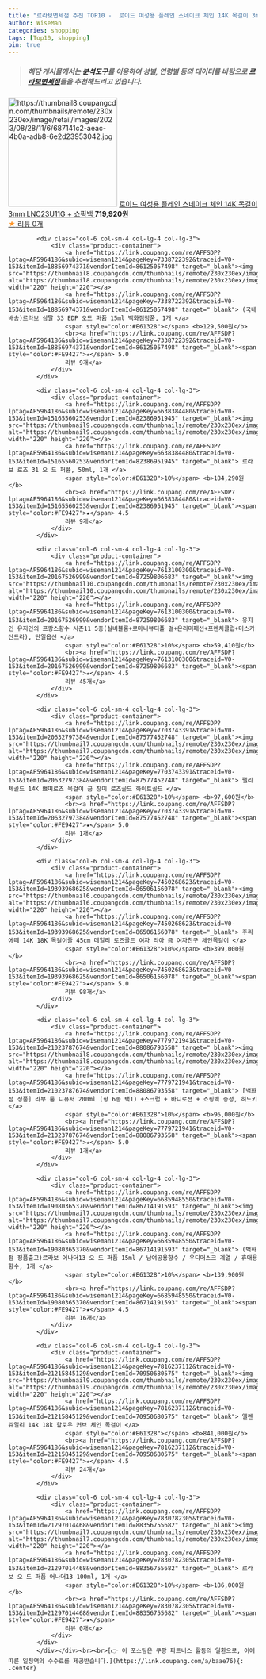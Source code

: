 ```yaml
---
title: "르라보면세점 추천 TOP10 -  로이드 여성용 플레인 스네이크 체인 14K 목걸이 3mm LNC23U11G + 쇼핑백 "
author: WiseMan
categories: shopping
tags: [Top10, shopping]
pin: true
---
```


> ##### 해당 게시물에서는 [**분석도구**](https://itemscout.io/)를 이용하여 **성별**, **연령별** 등의 데이터를 바탕으로 [**르라보면세점**](https://link.coupang.com/a/baae76)들을 추천해드리고 있습니다.
<div class="container"><div class="row">
            <div class="col-6 col-sm-4 col-lg-4 col-lg-3">
                <div class="product-container">
                    <a href="https://link.coupang.com/re/AFFSDP?lptag=AF5964186&subid=wiseman1214&pageKey=7558401160&traceid=V0-153&itemId=19907528172&vendorItemId=87007513075" target="_blank"><img src="https://thumbnail8.coupangcdn.com/thumbnails/remote/230x230ex/image/retail/images/2023/08/28/11/6/687141c2-aeac-4b0a-adb8-6e2d23953042.jpg" alt="https://thumbnail8.coupangcdn.com/thumbnails/remote/230x230ex/image/retail/images/2023/08/28/11/6/687141c2-aeac-4b0a-adb8-6e2d23953042.jpg" width="220" height="220"></a>
                    <a href="https://link.coupang.com/re/AFFSDP?lptag=AF5964186&subid=wiseman1214&pageKey=7558401160&traceid=V0-153&itemId=19907528172&vendorItemId=87007513075" target="_blank"> 로이드 여성용 플레인 스네이크 체인 14K 목걸이 3mm LNC23U11G + 쇼핑백 </a>
                    <span style="color:#E61328"></span> <b>719,920원</b>
                    <br><a href="https://link.coupang.com/re/AFFSDP?lptag=AF5964186&subid=wiseman1214&pageKey=7558401160&traceid=V0-153&itemId=19907528172&vendorItemId=87007513075" target="_blank"><span style="color:#FE9427">★</span> 
                    리뷰 0개</a>
                </div>
            </div>
            
            <div class="col-6 col-sm-4 col-lg-4 col-lg-3">
                <div class="product-container">
                    <a href="https://link.coupang.com/re/AFFSDP?lptag=AF5964186&subid=wiseman1214&pageKey=7338722392&traceid=V0-153&itemId=18856974371&vendorItemId=86125057498" target="_blank"><img src="https://thumbnail8.coupangcdn.com/thumbnails/remote/230x230ex/image/vendor_inventory/1901/36e8c57be2495c11f7d55484bcfc9fca862a2f477c2f57e876f53d557018.jpg" alt="https://thumbnail8.coupangcdn.com/thumbnails/remote/230x230ex/image/vendor_inventory/1901/36e8c57be2495c11f7d55484bcfc9fca862a2f477c2f57e876f53d557018.jpg" width="220" height="220"></a>
                    <a href="https://link.coupang.com/re/AFFSDP?lptag=AF5964186&subid=wiseman1214&pageKey=7338722392&traceid=V0-153&itemId=18856974371&vendorItemId=86125057498" target="_blank"> (국내배송)르라보 상탈 33 EDP 오드 퍼퓸 15ml 백화점정품, 1개 </a>
                    <span style="color:#E61328"></span> <b>129,500원</b>
                    <br><a href="https://link.coupang.com/re/AFFSDP?lptag=AF5964186&subid=wiseman1214&pageKey=7338722392&traceid=V0-153&itemId=18856974371&vendorItemId=86125057498" target="_blank"><span style="color:#FE9427">★</span> 5.0
                    리뷰 9개</a>
                </div>
            </div>
            
            <div class="col-6 col-sm-4 col-lg-4 col-lg-3">
                <div class="product-container">
                    <a href="https://link.coupang.com/re/AFFSDP?lptag=AF5964186&subid=wiseman1214&pageKey=6638384480&traceid=V0-153&itemId=15165560253&vendorItemId=82386951945" target="_blank"><img src="https://thumbnail9.coupangcdn.com/thumbnails/remote/230x230ex/image/vendor_inventory/a102/45fd427e3025c6d25570fd602de4f27d4396854682833993fb5d850a35d1.png" alt="https://thumbnail9.coupangcdn.com/thumbnails/remote/230x230ex/image/vendor_inventory/a102/45fd427e3025c6d25570fd602de4f27d4396854682833993fb5d850a35d1.png" width="220" height="220"></a>
                    <a href="https://link.coupang.com/re/AFFSDP?lptag=AF5964186&subid=wiseman1214&pageKey=6638384480&traceid=V0-153&itemId=15165560253&vendorItemId=82386951945" target="_blank"> 르라보 로즈 31 오 드 퍼퓸, 50ml, 1개 </a>
                    <span style="color:#E61328">10%</span> <b>184,290원</b>
                    <br><a href="https://link.coupang.com/re/AFFSDP?lptag=AF5964186&subid=wiseman1214&pageKey=6638384480&traceid=V0-153&itemId=15165560253&vendorItemId=82386951945" target="_blank"><span style="color:#FE9427">★</span> 4.5
                    리뷰 9개</a>
                </div>
            </div>
            
            <div class="col-6 col-sm-4 col-lg-4 col-lg-3">
                <div class="product-container">
                    <a href="https://link.coupang.com/re/AFFSDP?lptag=AF5964186&subid=wiseman1214&pageKey=7613100300&traceid=V0-153&itemId=20167526999&vendorItemId=87259806683" target="_blank"><img src="https://thumbnail10.coupangcdn.com/thumbnails/remote/230x230ex/image/vendor_inventory/5d6e/bb3161513c71fee89258567b10e0bab91d31243b33b30b4a735c6f878dac.jpg" alt="https://thumbnail10.coupangcdn.com/thumbnails/remote/230x230ex/image/vendor_inventory/5d6e/bb3161513c71fee89258567b10e0bab91d31243b33b30b4a735c6f878dac.jpg" width="220" height="220"></a>
                    <a href="https://link.coupang.com/re/AFFSDP?lptag=AF5964186&subid=wiseman1214&pageKey=7613100300&traceid=V0-153&itemId=20167526999&vendorItemId=87259806683" target="_blank"> 유지인 유지인의 프랑스향수 시즌11 5종(실버블룸+로마니뷰티풀 걸+온리미패션+프렌치클럽+미스카산드라), 단일옵션 </a>
                    <span style="color:#E61328">10%</span> <b>59,410원</b>
                    <br><a href="https://link.coupang.com/re/AFFSDP?lptag=AF5964186&subid=wiseman1214&pageKey=7613100300&traceid=V0-153&itemId=20167526999&vendorItemId=87259806683" target="_blank"><span style="color:#FE9427">★</span> 4.5
                    리뷰 45개</a>
                </div>
            </div>
            
            <div class="col-6 col-sm-4 col-lg-4 col-lg-3">
                <div class="product-container">
                    <a href="https://link.coupang.com/re/AFFSDP?lptag=AF5964186&subid=wiseman1214&pageKey=7703743391&traceid=V0-153&itemId=20632797384&vendorItemId=87577452748" target="_blank"><img src="https://thumbnail7.coupangcdn.com/thumbnails/remote/230x230ex/image/vendor_inventory/9843/f65834b2e072ea19a65cfe4448b218119aec1ceea36ee5eb00e8dd1f81dd.jpg" alt="https://thumbnail7.coupangcdn.com/thumbnails/remote/230x230ex/image/vendor_inventory/9843/f65834b2e072ea19a65cfe4448b218119aec1ceea36ee5eb00e8dd1f81dd.jpg" width="220" height="220"></a>
                    <a href="https://link.coupang.com/re/AFFSDP?lptag=AF5964186&subid=wiseman1214&pageKey=7703743391&traceid=V0-153&itemId=20632797384&vendorItemId=87577452748" target="_blank"> 펠리체골드 14K 쁘띠로즈 목걸이 금 장미 로즈골드 화이트골드 </a>
                    <span style="color:#E61328">10%</span> <b>97,600원</b>
                    <br><a href="https://link.coupang.com/re/AFFSDP?lptag=AF5964186&subid=wiseman1214&pageKey=7703743391&traceid=V0-153&itemId=20632797384&vendorItemId=87577452748" target="_blank"><span style="color:#FE9427">★</span> 5.0
                    리뷰 1개</a>
                </div>
            </div>
            
            <div class="col-6 col-sm-4 col-lg-4 col-lg-3">
                <div class="product-container">
                    <a href="https://link.coupang.com/re/AFFSDP?lptag=AF5964186&subid=wiseman1214&pageKey=7450268623&traceid=V0-153&itemId=19393968625&vendorItemId=86506156078" target="_blank"><img src="https://thumbnail6.coupangcdn.com/thumbnails/remote/230x230ex/image/vendor_inventory/6d3b/24e331e82ac6bea8620fd3d790fbb3e1ff6de6e9b4d892a1bfe02bf5670f.jpg" alt="https://thumbnail6.coupangcdn.com/thumbnails/remote/230x230ex/image/vendor_inventory/6d3b/24e331e82ac6bea8620fd3d790fbb3e1ff6de6e9b4d892a1bfe02bf5670f.jpg" width="220" height="220"></a>
                    <a href="https://link.coupang.com/re/AFFSDP?lptag=AF5964186&subid=wiseman1214&pageKey=7450268623&traceid=V0-153&itemId=19393968625&vendorItemId=86506156078" target="_blank"> 주리에떼 14K 18K 목걸이줄 45cm 데일리 로즈골드 여자 리아 금 여자친구 체인목걸이 </a>
                    <span style="color:#E61328">10%</span> <b>399,000원</b>
                    <br><a href="https://link.coupang.com/re/AFFSDP?lptag=AF5964186&subid=wiseman1214&pageKey=7450268623&traceid=V0-153&itemId=19393968625&vendorItemId=86506156078" target="_blank"><span style="color:#FE9427">★</span> 5.0
                    리뷰 98개</a>
                </div>
            </div>
            
            <div class="col-6 col-sm-4 col-lg-4 col-lg-3">
                <div class="product-container">
                    <a href="https://link.coupang.com/re/AFFSDP?lptag=AF5964186&subid=wiseman1214&pageKey=7779721941&traceid=V0-153&itemId=21023787674&vendorItemId=88086793558" target="_blank"><img src="https://thumbnail8.coupangcdn.com/thumbnails/remote/230x230ex/image/vendor_inventory/204d/b6aa2f493dc2987ffcc1ab7e1734a29520c1a473cd01feb38e5a6b913cf7.png" alt="https://thumbnail8.coupangcdn.com/thumbnails/remote/230x230ex/image/vendor_inventory/204d/b6aa2f493dc2987ffcc1ab7e1734a29520c1a473cd01feb38e5a6b913cf7.png" width="220" height="220"></a>
                    <a href="https://link.coupang.com/re/AFFSDP?lptag=AF5964186&subid=wiseman1214&pageKey=7779721941&traceid=V0-153&itemId=21023787674&vendorItemId=88086793558" target="_blank"> [백화점 정품] 라부 룸 디퓨저 200ml (향 6종 택1) +스크럽 + 바디로션 + 쇼핑백 증정, 히노키 </a>
                    <span style="color:#E61328">10%</span> <b>96,000원</b>
                    <br><a href="https://link.coupang.com/re/AFFSDP?lptag=AF5964186&subid=wiseman1214&pageKey=7779721941&traceid=V0-153&itemId=21023787674&vendorItemId=88086793558" target="_blank"><span style="color:#FE9427">★</span> 5.0
                    리뷰 1개</a>
                </div>
            </div>
            
            <div class="col-6 col-sm-4 col-lg-4 col-lg-3">
                <div class="product-container">
                    <a href="https://link.coupang.com/re/AFFSDP?lptag=AF5964186&subid=wiseman1214&pageKey=6685948550&traceid=V0-153&itemId=19080365370&vendorItemId=86714191593" target="_blank"><img src="https://thumbnail7.coupangcdn.com/thumbnails/remote/230x230ex/image/vendor_inventory/db78/3aa32d4953fe8d96bd1dcf740d50ce258bc22dbadf8c9e2545293b8846d3.png" alt="https://thumbnail7.coupangcdn.com/thumbnails/remote/230x230ex/image/vendor_inventory/db78/3aa32d4953fe8d96bd1dcf740d50ce258bc22dbadf8c9e2545293b8846d3.png" width="220" height="220"></a>
                    <a href="https://link.coupang.com/re/AFFSDP?lptag=AF5964186&subid=wiseman1214&pageKey=6685948550&traceid=V0-153&itemId=19080365370&vendorItemId=86714191593" target="_blank"> (백화점 정품출고)르라보 어나더13 오 드 퍼퓸 15ml / 남여공용향수 / 우디머스크 계열 / 휴대용향수, 1개 </a>
                    <span style="color:#E61328">10%</span> <b>139,900원</b>
                    <br><a href="https://link.coupang.com/re/AFFSDP?lptag=AF5964186&subid=wiseman1214&pageKey=6685948550&traceid=V0-153&itemId=19080365370&vendorItemId=86714191593" target="_blank"><span style="color:#FE9427">★</span> 4.5
                    리뷰 16개</a>
                </div>
            </div>
            
            <div class="col-6 col-sm-4 col-lg-4 col-lg-3">
                <div class="product-container">
                    <a href="https://link.coupang.com/re/AFFSDP?lptag=AF5964186&subid=wiseman1214&pageKey=7816237112&traceid=V0-153&itemId=21215845129&vendorItemId=70950680575" target="_blank"><img src="https://thumbnail9.coupangcdn.com/thumbnails/remote/230x230ex/image/vendor_inventory/28f7/04f28aa32fd46ce0c94951b7e036cf272bec602f7cbbfd45ad37bae88ef3.jpg" alt="https://thumbnail9.coupangcdn.com/thumbnails/remote/230x230ex/image/vendor_inventory/28f7/04f28aa32fd46ce0c94951b7e036cf272bec602f7cbbfd45ad37bae88ef3.jpg" width="220" height="220"></a>
                    <a href="https://link.coupang.com/re/AFFSDP?lptag=AF5964186&subid=wiseman1214&pageKey=7816237112&traceid=V0-153&itemId=21215845129&vendorItemId=70950680575" target="_blank"> 엘렌쥬얼리 14k 18k 할로우 커브 체인 목걸이 </a>
                    <span style="color:#E61328"></span> <b>841,000원</b>
                    <br><a href="https://link.coupang.com/re/AFFSDP?lptag=AF5964186&subid=wiseman1214&pageKey=7816237112&traceid=V0-153&itemId=21215845129&vendorItemId=70950680575" target="_blank"><span style="color:#FE9427">★</span> 4.5
                    리뷰 24개</a>
                </div>
            </div>
            
            <div class="col-6 col-sm-4 col-lg-4 col-lg-3">
                <div class="product-container">
                    <a href="https://link.coupang.com/re/AFFSDP?lptag=AF5964186&subid=wiseman1214&pageKey=7830782305&traceid=V0-153&itemId=21297014468&vendorItemId=88356755682" target="_blank"><img src="https://thumbnail7.coupangcdn.com/thumbnails/remote/230x230ex/image/vendor_inventory/47ef/6660eb993820d6e85f3515e9fdd9341c92cd6a6a040993377e8bd5c46eb6.jpg" alt="https://thumbnail7.coupangcdn.com/thumbnails/remote/230x230ex/image/vendor_inventory/47ef/6660eb993820d6e85f3515e9fdd9341c92cd6a6a040993377e8bd5c46eb6.jpg" width="220" height="220"></a>
                    <a href="https://link.coupang.com/re/AFFSDP?lptag=AF5964186&subid=wiseman1214&pageKey=7830782305&traceid=V0-153&itemId=21297014468&vendorItemId=88356755682" target="_blank"> 르라보 오 드 퍼퓸 어나더13 100ml, 1개 </a>
                    <span style="color:#E61328">10%</span> <b>186,000원</b>
                    <br><a href="https://link.coupang.com/re/AFFSDP?lptag=AF5964186&subid=wiseman1214&pageKey=7830782305&traceid=V0-153&itemId=21297014468&vendorItemId=88356755682" target="_blank"><span style="color:#FE9427">★</span> 
                    리뷰 0개</a>
                </div>
            </div>
            </div></div><br><br>[👉 이 포스팅은 쿠팡 파트너스 활동의 일환으로, 이에 따른 일정액의 수수료를 제공받습니다.](https://link.coupang.com/a/baae76){: .center}